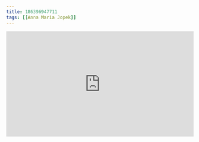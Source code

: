```yaml
---
title: 186396947711
tags: [[Anna Maria Jopek]]
---
```

<iframe allow="accelerometer; autoplay; clipboard-write; encrypted-media; gyroscope; picture-in-picture" allowfullscreen="" frameborder="0" height="281" id="youtube_iframe" src="https://www.youtube.com/embed/jjr0XRmBgmc?feature=oembed&amp;enablejsapi=1&amp;origin=https://safe.txmblr.com&amp;wmode=opaque" width="500"></iframe>